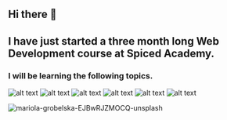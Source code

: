 ## Hi there 👋

<!--
**urbinaj61/urbinaj61** is a ✨ _special_ ✨ repository because its `README.md` (this file) appears on your GitHub profile.

Here are some ideas to get you started:-->

## I have just started a three month long Web Development course at Spiced Academy.

### I will be learning the following topics.

![alt text](https://skillicons.dev/icons?i=html,&theme=light "HTML")
![alt text](https://skillicons.dev/icons?i=css,&theme=light "CSS")
![alt text](https://skillicons.dev/icons?i=javascript,&theme=light "javaScript")
![alt text](https://skillicons.dev/icons?i=react,&theme=light "React")
![alt text](https://skillicons.dev/icons?i=nextjs,&theme=light "NextJS")
![alt text](https://skillicons.dev/icons?i=mongodb,&theme=light "MongoDB")


![mariola-grobelska-EJBwRJZMOCQ-unsplash](https://github.com/user-attachments/assets/ba0267e2-266e-4240-a7c1-db29d7ab8ea5)
